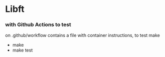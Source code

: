 # Libft
### with Github Actions to test

on .github/workflow contains a file with container instructions,
to test make

- make
- make test
